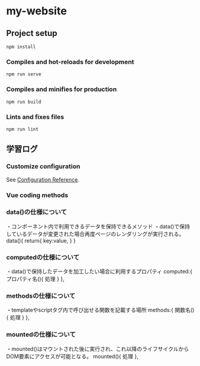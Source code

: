 # my-website

## Project setup
```
npm install
```

### Compiles and hot-reloads for development
```
npm run serve
```

### Compiles and minifies for production
```
npm run build
```

### Lints and fixes files
```
npm run lint
```






## 学習ログ
### Customize configuration
See [Configuration Reference](https://cli.vuejs.org/config/).

### Vue coding methods
<template> 
  <!-- HTMLを記述する部分-->
</template>
<script>
    //jsを記述する部分
</script>
<style scoped>
    /*CSSを記述する部分*/
</style>

### data()の仕様について
・コンポーネント内で利用できるデータを保持できるメソッド
・data()で保持しているデータが変更された場合再度ページのレンダリングが実行される。
data(){
    return{
        key:value,
    }
}

### computedの仕様について
・data()で保持したデータを加工したい場合に利用するプロパティ
computed:{
    プロパティ名(){
        処理
    }
},

### methodsの仕様について
・templateやscriptタグ内で呼び出せる関数を記載する場所
methods:{
    関数名(){
        処理
    }
},

### mountedの仕様について
・mounted()はマウントされた後に実行され、これ以降のライフサイクルからDOM要素にアクセスが可能となる。
mounted(){
    処理
},

